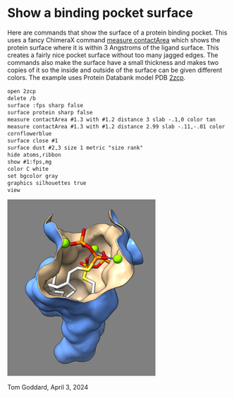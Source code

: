 # Show a binding pocket surface

Here are commands that show the surface of a protein binding pocket.  This uses a fancy ChimeraX command [measure contactArea](https://www.cgl.ucsf.edu/chimerax/docs/user/commands/measure.html#contactarea) which shows the protein surface where it is within 3 Angstroms of the ligand surface.  This creates a fairly nice pocket surface without too many jagged edges.  The commands also make the surface have a small thickness and makes two copies of it so the inside and outside of the surface can be given different colors.  The example uses Protein Databank model PDB [2zcp](https://www.rcsb.org/structure/2zcp).

    open 2zcp
    delete /b
    surface :fps sharp false
    surface protein sharp false
    measure contactArea #1.3 with #1.2 distance 3 slab -.1,0 color tan
    measure contactArea #1.3 with #1.2 distance 2.99 slab -.11,-.01 color cornflowerblue
    surface close #1
    surface dust #2,3 size 1 metric "size rank"
    hide atoms,ribbon
    show #1:fps,mg
    color C white
    set bgcolor gray
    graphics silhouettes true
    view

<img src="2zcp_pocket.png" height=400>

Tom Goddard, April 3, 2024